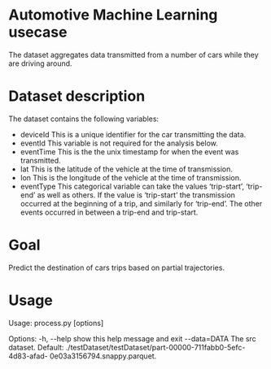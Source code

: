 # Automotive Machine Learning usecase 

The dataset aggregates data transmitted from a number of cars while they are driving around. 

# Dataset description

The dataset contains the following variables:
- deviceId This is a unique identifier for the car transmitting the data.
- eventId This variable is not required for the analysis below.
- eventTime This is the the unix timestamp for when the event was transmitted.
- lat This is the latitude of the vehicle at the time of transmission.
- lon This is the longitude of the vehicle at the time of transmission.
- eventType This categorical variable can take the values ‘trip-start’, ‘trip-end’ as well as others. If the value is ‘trip-start’ the transmission occurred at the beginning of a trip, and similarly for ‘trip-end’. The other events occurred in between a trip-end and trip-start.


# Goal

Predict the destination of cars trips based on partial trajectories.

# Usage

Usage: process.py [options]

Options:
  -h, --help   show this help message and exit
  --data=DATA  The src dataset. Default:
               ./testDataset/testDataset/part-00000-711fabb0-5efc-4d83-afad-
               0e03a3156794.snappy.parquet.